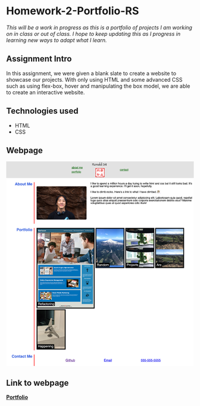 # Homework-2-Portfolio-RS
*This will be a work in progress as this is a portfolio of projects I am working on in class or out of class. I hope to keep updating this as I progress in learning new ways to adapt what I learn.*

## Assignment Intro
In this assignment, we were given a blank slate to create a website to showcase our projects. With only using HTML and some advanced CSS such as using flex-box, hover and manipulating the box model, we are able to create an interactive website.

## Technologies used
* HTML
* CSS

## Webpage
![Portfolio]( /images/Screenshot.png)

## Link to webpage
**[Portfolio](https://sitmeister.github.io/Homework-2-Portfolio-RS/)**